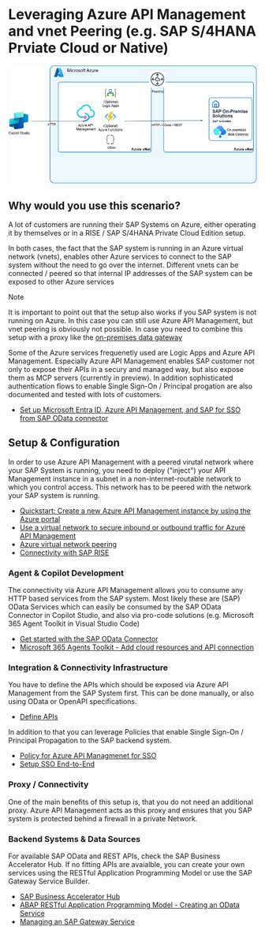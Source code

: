 # Leveraging Azure API Management and vnet Peering (e.g. SAP S/4HANA Prviate Cloud or Native)

![Architecture - Azure vNet Peering](./AzureAPIMVnet.jpg)

## Why would you use this scenario?
A lot of customers are running their SAP Systems on Azure, either operating it by themselves or in a RISE / SAP S/4HANA Private Cloud Edition setup. 

In both cases, the fact that the SAP system is running in an Azure virtual network (vnets), enables other Azure services to connect to the SAP system without the need to go over the internet. Different vnets can be connected / peered so that internal IP addresses of the SAP system can be exposed to other Azure services

> [!Note]
> It is important to point out that the setup also works if you SAP system is not running on Azure. In this case you can still use Azure API Management, but vnet peering is obviously not possible. In case you need to combine this setup with a proxy like the [on-premises data gateway](./Architecture-OPDG.md)

Some of the Azure services frequenetly used are Logic Apps and Azure API Management. Especially Azure API Management enables SAP customer not only to expose their APIs in a secury and managed way, but also expose them as MCP servers (currently in preview). In addition sophisticated authentication flows to enable Single Sign-On / Principal progation are also documented and tested with lots of customers. 



* [Set up Microsoft Entra ID, Azure API Management, and SAP for SSO from SAP OData connector](https://learn.microsoft.com/en-us/power-platform/sap/connect/entra-id-apim-oauth)



## Setup & Configuration
In order to use Azure API Management with a peered virutal network where your SAP System is running, you need to deploy ("inject") your API Management instance in a subnet in a non-internet-routable network to which you control access. This network has to be peered with the network your SAP system is running. 


* [Quickstart: Create a new Azure API Management instance by using the Azure portal](https://learn.microsoft.com/en-us/azure/api-management/get-started-create-service-instance)
* [Use a virtual network to secure inbound or outbound traffic for Azure API Management](https://learn.microsoft.com/en-us/azure/api-management/virtual-network-concepts#virtual-network-injection-classic-tiers)
* [Azure virtual network peering](https://learn.microsoft.com/en-us/azure/virtual-network/virtual-network-peering-overview)
* [Connectivity with SAP RISE](https://learn.microsoft.com/en-us/azure/sap/workloads/rise-integration-network)

### Agent & Copilot Development 
The connectivity via Azure API Management allows you to consume any HTTP based services from the SAP system. Most likely these are (SAP) OData Services which can easily be consumed by the SAP OData Connector in Copilot Studio, and also via pro-code solutions (e.g. Microsoft 365 Agent Toolkit in Visual Studio Code)

* [Get started with the SAP OData Connector](https://learn.microsoft.com/en-us/power-platform/sap/connect/sap-odata-connector)
* [Microsoft 365 Agents Toolkit - Add cloud resources and API connection](https://learn.microsoft.com/en-us/microsoftteams/platform/toolkit/add-resource)

### Integration & Connectivity Infrastructure
You have to define the APIs which should be exposed via Azure API Management from the SAP System first. This can be done manually, or also using OData or OpenAPI specifications.

* [Define APIs](https://learn.microsoft.com/en-us/azure/api-management/add-api-manually)

In addition to that you can leverage Policies that enable Single Sign-On / Principal Propagation to the SAP backend system. 

* [Policy for Azure API Managmenet for SSO](https://github.com/Azure/api-management-policy-snippets/blob/master/examples/Request%20OAuth2%20access%20token%20from%20SAP%20using%20AAD%20JWT%20token.xml)
* [Setup SSO End-to-End](https://github.com/hobru/Single-Sign-On-with-Power-Platform-and-SAP)


### Proxy / Connectivity
One of the main benefits of this setup is, that you do not need an additional proxy. Azure API Management acts as this proxy and ensures that you SAP system is protected behind a firewall in a private Network. 


### Backend Systems & Data Sources
For available SAP OData and REST APIs, check the SAP Business Accelerator Hub. 
If no fitting APIs are avaialble, you can create your own services using the RESTful Application Programming Model or use the SAP Gateway Service Builder.  

* [SAP Business Accelerator Hub](https://api.sap.com/)
* [ABAP RESTful Application Programming Model - Creating an OData Service](https://help.sap.com/docs/abap-cloud/abap-rap/creating-odata-service)
* [Managing an SAP Gateway Service](https://learning.sap.com/learning-journeys/building-odata-services-with-sap-gateway/managing-an-sap-gateway-service)
